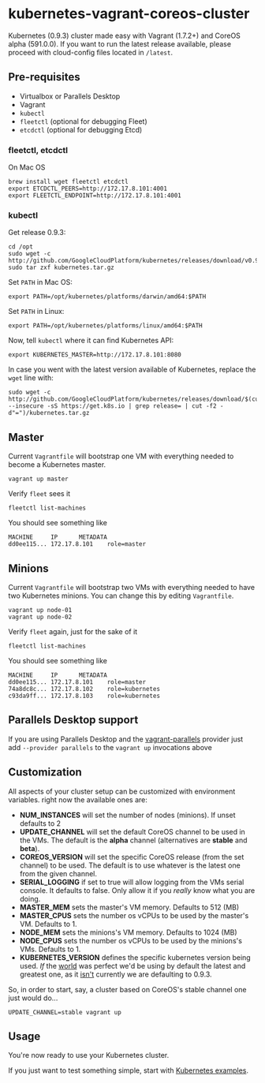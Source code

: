 # kubernetes-vagrant-coreos-cluster
Kubernetes (0.9.3) cluster made easy with Vagrant (1.7.2+) and CoreOS alpha (591.0.0).
If you want to run the latest release available, please proceed with cloud-config files located in ```/latest```.

## Pre-requisites

 * Virtualbox or Parallels Desktop
 * Vagrant
 * ```kubectl```
 * ```fleetctl``` (optional for debugging Fleet)
 * ```etcdctl``` (optional for debugging Etcd)

### fleetctl, etcdctl

On Mac OS
```
brew install wget fleetctl etcdctl
export ETCDCTL_PEERS=http://172.17.8.101:4001
export FLEETCTL_ENDPOINT=http://172.17.8.101:4001
```

### kubectl

Get release 0.9.3:
```
cd /opt
sudo wget -c http://github.com/GoogleCloudPlatform/kubernetes/releases/download/v0.9.3/kubernetes.tar.gz
sudo tar zxf kubernetes.tar.gz
```

Set ```PATH``` in Mac OS:
```
export PATH=/opt/kubernetes/platforms/darwin/amd64:$PATH
```

Set ```PATH``` in Linux:
```
export PATH=/opt/kubernetes/platforms/linux/amd64:$PATH
```

Now, tell ```kubectl``` where it can find Kubernetes API:
```
export KUBERNETES_MASTER=http://172.17.8.101:8080
```

In case you went with the latest version available of Kubernetes, replace the ```wget``` line with:
```
sudo wget -c http://github.com/GoogleCloudPlatform/kubernetes/releases/download/$(curl --insecure -sS https://get.k8s.io | grep release= | cut -f2 -d"=")/kubernetes.tar.gz
```

## Master

Current ```Vagrantfile``` will bootstrap one VM with everything needed to become a Kubernetes master.
```
vagrant up master
```

Verify ```fleet``` sees it
```
fleetctl list-machines
```

You should see something like
```
MACHINE		IP		METADATA
dd0ee115...	172.17.8.101	role=master
```

## Minions

Current ```Vagrantfile``` will bootstrap two VMs with everything needed to have two Kubernetes minions. You can change this by editing ```Vagrantfile```.

```
vagrant up node-01
vagrant up node-02
```

Verify ```fleet``` again, just for the sake of it
```
fleetctl list-machines
```

You should see something like
```
MACHINE		IP		METADATA
dd0ee115...	172.17.8.101	role=master
74a8dc8c...	172.17.8.102	role=kubernetes
c93da9ff...	172.17.8.103    role=kubernetes
```

## Parallels Desktop support

If you are using Parallels Desktop and the [vagrant-parallels](http://parallels.github.io/vagrant-parallels/docs/) provider
just add ```--provider parallels``` to the ```vagrant up``` invocations above

## Customization

All aspects of your cluster setup can be customized with environment variables. right now the available ones are:

 - **NUM_INSTANCES** will set the number of nodes (minions).
   If unset defaults to 2
 - **UPDATE_CHANNEL** will set the default CoreOS channel to be used in the VMs.
   The default is the **alpha** channel (alternatives are **stable** and **beta**).
 - **COREOS_VERSION** will set the specific CoreOS release (from the set channel) to be used.
   The default is to use whatever is the latest one from the given channel.
 - **SERIAL_LOGGING** if set to true will allow logging from the VMs serial console.
   It defaults to false. Only allow it if you *really* know what you are doing.
 - **MASTER_MEM** sets the master's VM memory. Defaults to 512 (MB)
 - **MASTER_CPUS** sets the number os vCPUs to be used by the master's VM. Defaults to 1.
 - **NODE_MEM** sets the minions's VM memory. Defaults to 1024 (MB)
 - **NODE_CPUS** sets the number os vCPUs to be used by the minions's VMs. Defaults to 1.
 - **KUBERNETES_VERSION** defines the specific kubernetes version being used.
 *If* the [world](http://google.com/about) was perfect we'd be using by default the latest and
 greatest one, as it [isn't](https://github.com/GoogleCloudPlatform/kubernetes/issues/4415)
 currently we are defaulting to 0.9.3.

So, in order to start, say, a cluster based on CoreOS's stable channel one just would do...

```
UPDATE_CHANNEL=stable vagrant up
```

## Usage

You're now ready to use your Kubernetes cluster.

If you just want to test something simple, start with [Kubernetes examples](https://github.com/GoogleCloudPlatform/kubernetes/blob/master/examples/).
